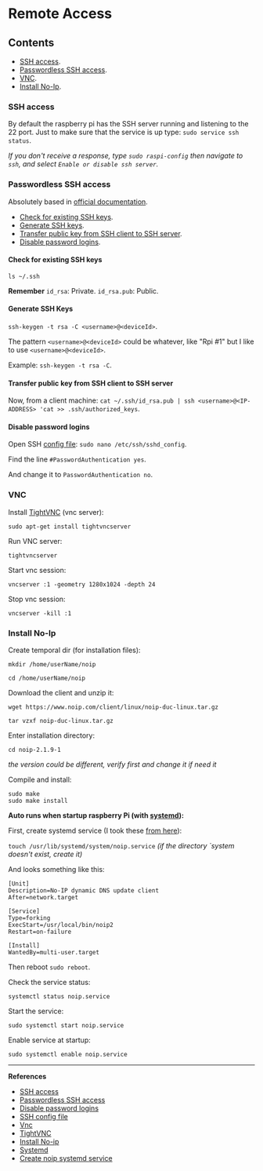 # Remote Access

## Contents
- [SSH access](#ssh-access).
- [Passwordless SSH access](#passwordless-ssh-access).
- [VNC](#vnc).
- [Install No-Ip](#install-no-ip).

### SSH access

By default the raspberry pi has the SSH server running and listening to the 22 port. Just to make sure that the service is up type: `sudo service ssh status`.

*If you don't receive a response, type `sudo raspi-config` then navigate to `ssh`, and select `Enable or disable ssh server`.*


### Passwordless SSH access
Absolutely based in [official documentation][Passwordless SSH access].

- [Check for existing SSH keys](#check-for-existing-ssh-keys).
- [Generate SSH keys](#generate-ssh-keys).
- [Transfer public key from SSH client to SSH server](#transfer-public-key-from-ssh-client-to-ssh-server).
- [Disable password logins](#disable-password-logins).

#### Check for existing SSH keys
`ls ~/.ssh`

**Remember**
`id_rsa`: Private.
`id_rsa.pub`: Public.

#### Generate SSH Keys

`ssh-keygen -t rsa -C <username>@<deviceId>`.

The  pattern `<username>@<deviceId>` could be whatever, like "Rpi #1" but I like to use `<username>@<deviceId>`.

Example: `ssh-keygen -t rsa -C`.

#### Transfer public key from SSH client to SSH server

Now, from a client machine:
`cat ~/.ssh/id_rsa.pub | ssh <username>@<IP-ADDRESS> 'cat >> .ssh/authorized_keys`.

#### Disable password logins

Open SSH [config file][SSH config file]:
`sudo nano /etc/ssh/sshd_config`.

Find the line `#PasswordAuthentication yes`.

And change it to `PasswordAuthentication no`.

### VNC

Install [TightVNC][TightVNC] (vnc server):

`sudo apt-get install tightvncserver`

Run VNC server:

`tightvncserver`

Start vnc session:

`vncserver :1 -geometry 1280x1024 -depth 24`

Stop vnc session: 

`vncserver -kill :1`


### Install No-Ip

Create temporal dir (for installation files):

`mkdir /home/userName/noip`

`cd /home/userName/noip`

Download the client and unzip it:

`wget https://www.noip.com/client/linux/noip-duc-linux.tar.gz`

`tar vzxf noip-duc-linux.tar.gz`

Enter installation directory:

`cd noip-2.1.9-1`

*the version could be different, verify first and change it if need it*

Compile and install:

`sudo make`  
`sudo make install`

**Auto runs when startup raspberry Pi (with [systemd][systemd]):**

First, create systemd service (I took these [from here][noip.service]):

`touch /usr/lib/systemd/system/noip.service` *(if the directory `system doesn't exist, create it)*

And looks something like this:


```shell
[Unit]
Description=No-IP dynamic DNS update client
After=network.target

[Service]
Type=forking
ExecStart=/usr/local/bin/noip2
Restart=on-failure

[Install]
WantedBy=multi-user.target
```

Then reboot `sudo reboot`.

Check the service status:

`systemctl status noip.service`

Start the service:

`sudo systemctl start noip.service`

Enable service at startup:

`sudo systemctl enable noip.service`

- - -

**References**

- [SSH access][SSH access]
- [Passwordless SSH access][Passwordless SSH access]
- [Disable password logins][Disable password logins]
- [SSH config file][SSH config file]
- [Vnc][vnc]
- [TightVNC][TightVNC]
- [Install No-ip][install no-ip]
- [Systemd][systemd]
- [Create noip systemd service][noip.service]


[SSH access]: https://www.raspberrypi.org/documentation/remote-access/ssh/README.md

[Passwordless SSH access]: https://www.raspberrypi.org/documentation/remote-access/ssh/passwordless.md

[Disable password logins]: http://raspberrypi.stackexchange.com/a/1687

[SSH config file]: http://www.tldp.org/LDP/solrhe/Securing-Optimizing-Linux-RH-Edition-v1.3/chap15sec122.html

[VNC]: https://www.raspberrypi.org/documentation/remote-access/vnc/README.md

[TightVNC]: http://www.tightvnc.com

[install no-ip]: http://www.noip.com/support/knowledgebase/installing-the-linux-dynamic-update-client/

[systemd]: https://wiki.archlinux.org/index.php/Systemd

[noip.service]: https://www.raspberrypi.org/forums/viewtopic.php?f=53&t=18569